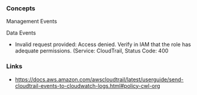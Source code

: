 

### Concepts

 Management Events
 
 Data Events
 
 
 - Invalid request provided: Access denied. Verify in IAM that the role has adequate permissions. (Service: CloudTrail, Status Code: 400
 
 ### Links
 
 - https://docs.aws.amazon.com/awscloudtrail/latest/userguide/send-cloudtrail-events-to-cloudwatch-logs.html#policy-cwl-org